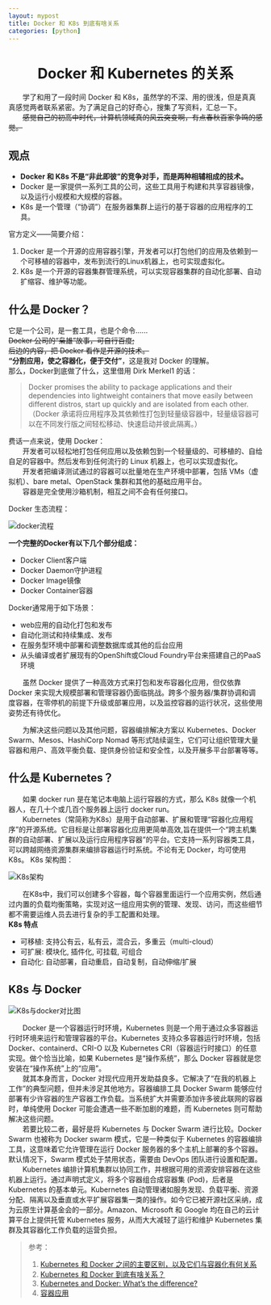 ```yaml
---
layout: mypost
title: Docker 和 K8s 到底有啥关系
categories: [python]
---
```

# <center>Docker 和 Kubernetes 的关系</center>
&emsp;&emsp;学了和用了一段时间 Docker 和 K8s，虽然学的不深、用的很浅，但是真真真感觉两者联系紧密。为了满足自己的好奇心，搜集了写资料，汇总一下。<br/>
&emsp;&emsp;~~感觉自己的初高中时代，计算机领域真的风云突变啊，有点春秋百家争鸣的感觉。~~

## 观点
<ul>
    <li><b>Docker 和 K8s 不是“非此即彼”的竞争对手，而是两种相辅相成的技术。</b></li>
    <li> Docker 是一家提供一系列工具的公司，这些工具用于构建和共享容器镜像，以及运行小规模和大规模的容器。</li>
    <li> K8s 是一个管理（“协调”）在服务器集群上运行的基于容器的应用程序的工具。</li>
</ul>

官方定义——简要介绍：
1. Docker 是一个开源的应用容器引擎，开发者可以打包他们的应用及依赖到一个可移植的容器中，发布到流行的Linux机器上，也可实现虚拟化。
2. K8s 是一个开源的容器集群管理系统，可以实现容器集群的自动化部署、自动扩缩容、维护等功能。

## 什么是 Docker？
它是一个公司，是一套工具，也是个命令......<br/>
~~Docker 公司的“枭雄”故事，可自行百度;~~<br/>
~~后边的内容，把 Docker 看作是开源的技术。~~<br>
**“分割应用，使之容器化，便于交付”**，这是我对 Docker 的理解。<br/>
那么，Docker到底做了什么，这里借用 Dirk Merkel1 的话：
>Docker promises the ability to package applications and their dependencies into lightweight containers that move easily between different distros, start up quickly and are isolated from each other.<br>
（Docker 承诺将应用程序及其依赖性打包到轻量级容器中，轻量级容器可以在不同发行版之间轻松移动、快速启动并彼此隔离。）

费话一点来说，使用 Docker：<br/>
&emsp;&emsp;开发者可以轻松地打包任何应用以及依赖包到一个轻量级的、可移植的、自给自足的容器中。然后发布到任何流行的 Linux 机器上，也可以实现虚拟化。<br/>
&emsp;&emsp;开发者把编译测试通过的容器可以批量地在生产环境中部署，包括 VMs（虚拟机）、bare metal、OpenStack 集群和其他的基础应用平台。<br/>
&emsp;&emsp;容器是完全使用沙箱机制，相互之间不会有任何接口。<br/>

Docker 生态流程：

![docker流程](pho1.jpg)

**一个完整的Docker有以下几个部分组成：**
<ul>
    <li> Docker Client客户端</li>
    <li> Docker Daemon守护进程</li>
    <li> Docker Image镜像</li>
    <li>Docker Container容器</li>
</ul>

Docker通常用于如下场景：
<ul>
    <li> web应用的自动化打包和发布</li>
    <li> 自动化测试和持续集成、发布</li>
    <li> 在服务型环境中部署和调整数据库或其他的后台应用</li>
    <li> 从头编译或者扩展现有的OpenShift或Cloud Foundry平台来搭建自己的PaaS环境</li>
</ul>

&emsp;&emsp;虽然 Docker 提供了一种高效方式来打包和发布容器化应用，但仅依靠 Docker 来实现大规模部署和管理容器仍面临挑战。跨多个服务器/集群协调和调度容器，在零停机的前提下升级或部署应用，以及监控容器的运行状况，这些使用姿势还有待优化。

&emsp;&emsp;为解决这些问题以及其他问题，容器编排解决方案以 Kubernetes、Docker Swarm、Mesos、HashiCorp Nomad 等形式陆续诞生，它们可让组织管理大量容器和用户、高效平衡负载、提供身份验证和安全性，以及开展多平台部署等等。

## 什么是 Kubernetes？
&emsp;&emsp;如果 docker run 是在笔记本电脑上运行容器的方式，那么 K8s 就像一个机器人，在几十个或几百个服务器上运行 docker run。<br/>
&emsp;&emsp;Kubernetes（常简称为K8s）是用于自动部署、扩展和管理“容器化应用程序”的开源系统。它目标是让部署容器化应用更简单高效,旨在提供一个“跨主机集群的自动部署、扩展以及运行应用程序容器”的平台。它支持一系列容器类工具，可以跨越网络资源集群来编排容器运行时系统。不论有无 Docker，均可使用 K8s。
K8s 架构图：<br/>

![K8s架构](pho2.jpg)

&emsp;&emsp;在K8s中，我们可以创建多个容器，每个容器里面运行一个应用实例，然后通过内置的负载均衡策略，实现对这一组应用实例的管理、发现、访问，而这些细节都不需要运维人员去进行复杂的手工配置和处理。<br/>
**K8s 特点**
<ul>
    <li> 可移植: 支持公有云，私有云，混合云，多重云（multi-cloud）</li>
    <li> 可扩展: 模块化, 插件化, 可挂载, 可组合</li>
    <li> 自动化: 自动部署，自动重启，自动复制，自动伸缩/扩展</li>
</ul>

## K8s 与 Docker
![K8s与docker对比图](pho3.jpg)

&emsp;&emsp;Docker 是一个容器运行时环境，Kubernetes 则是一个用于通过众多容器运行时环境来运行和管理容器的平台。Kubernetes 支持众多容器运行时环境，包括 Docker、containerd、CRI-O 以及 Kubernetes CRI（容器运行时接口）的任意实现。做个恰当比喻，如果 Kubernetes 是“操作系统”，那么 Docker 容器就是您安装在“操作系统”上的“应用”。<br/>
&emsp;&emsp;就其本身而言，Docker 对现代应用开发助益良多。它解决了“在我的机器上工作”的典型问题，但并未涉足其他地方。容器编排工具 Docker Swarm 能够应付部署有少许容器的生产容器工作负载。当系统扩大并需要添加许多彼此联网的容器时，单纯使用 Docker 可能会遭遇一些不断加剧的难题，而 Kubernetes 则可帮助解决这些问题。<br/>
&emsp;&emsp;若要比较二者，最好是将 Kubernetes 与 Docker Swarm 进行比较。Docker Swarm 也被称为 Docker swarm 模式，它是一种类似于 Kubernetes 的容器编排工具，这意味着它允许管理在运行 Docker 服务器的多个主机上部署的多个容器。默认情况下，Swarm 模式处于禁用状态，需要由 DevOps 团队进行设置和配置。<br/>
&emsp;&emsp;Kubernetes 编排计算机集群以协同工作，并根据可用的资源安排容器在这些机器上运行。通过声明式定义，将多个容器组合成容器集 (Pod)，后者是 Kubernetes 的基本单元。Kubernetes 自动管理诸如服务发现、负载平衡、资源分配、隔离以及垂直或水平扩展容器集一类的操作。如今它已被开源社区采纳，成为云原生计算基金会的一部分。Amazon、Microsoft 和 Google 均在自己的云计算平台上提供托管 Kubernetes 服务，从而大大减轻了运行和维护 Kubernetes 集群及其容器化工作负载的运营负担。

>参考：
>1. <a href="https://www.atlassian.com/zh/microservices/microservices-architecture/kubernetes-vs-docker">Kubernetes 和 Docker 之间的主要区别，以及它们与容器化有何关系</a>
>2. <a href="https://mp.weixin.qq.com/s?__biz=MzI1NzI5NDM4Mw==&mid=2247483724&idx=2&sn=7868943b1a31fc7bc65c97110ecfc97e&chksm=ea18e80cdd6f611acfea08392e87b1cfc79791b4eafa0e88607b53ab67f2e4f80891324b9a06&token=1662552961&lang=zh_CN&scene=21#wechat_redirect">Kubernetes 和 Docker 到底有啥关系？</a>
>3. <a href="https://www.tutorialworks.com/kubernetes-vs-docker/">Kubernetes and Docker: What’s the difference?</a>
>4. <a href="https://www.huaweicloud.com/zhishi/suyu-docker.html">容器应用</a>
